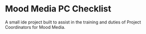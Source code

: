 # Mood Media PC Checklist
A small ide project built to assist in the training and duties of Project Coordinators for Mood Media.